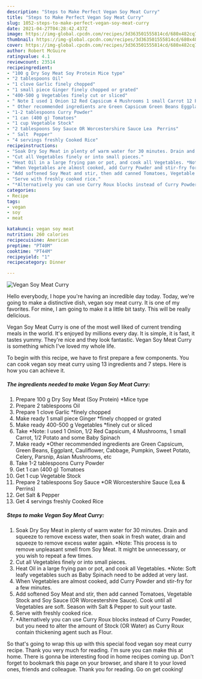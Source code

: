 ```yaml
---
description: "Steps to Make Perfect Vegan Soy Meat Curry"
title: "Steps to Make Perfect Vegan Soy Meat Curry"
slug: 1052-steps-to-make-perfect-vegan-soy-meat-curry
date: 2021-04-27T04:28:42.437Z
image: https://img-global.cpcdn.com/recipes/3d363501555814cd/680x482cq70/vegan-soy-meat-curry-recipe-main-photo.jpg
thumbnail: https://img-global.cpcdn.com/recipes/3d363501555814cd/680x482cq70/vegan-soy-meat-curry-recipe-main-photo.jpg
cover: https://img-global.cpcdn.com/recipes/3d363501555814cd/680x482cq70/vegan-soy-meat-curry-recipe-main-photo.jpg
author: Robert McGuire
ratingvalue: 4.1
reviewcount: 23514
recipeingredient:
- "100 g Dry Soy Meat Soy Protein Mice type"
- "2 tablespoons Oil"
- "1 clove Garlic finely chopped"
- "1 small piece Ginger finely chopped or grated"
- "400-500 g Vegetables finely cut or sliced"
- " Note I used 1 Onion 12 Red Capsicum 4 Mushrooms 1 small Carrot 12 Potato and some Baby Spinach"
- " Other recommended ingredients are Green Capsicum Green Beans Eggplant Cauliflower Cabbage Pumpkin Sweet Potato Celery Parsnip Asian Mushrooms etc"
- "1-2 tablespoons Curry Powder"
- "1 can (400 g) Tomatoes"
- "1 cup Vegetable Stock"
- "2 tablespoons Soy Sauce OR Worcestershire Sauce Lea  Perrins"
- " Salt  Pepper"
- "4 servings freshly Cooked Rice"
recipeinstructions:
- "Soak Dry Soy Meat in plenty of warm water for 30 minutes. Drain and squeeze to remove excess water, then soak in fresh water, drain and squeeze to remove excess water again. *Note: This process is to remove unpleasant smell from Soy Meat. It might be unnecessary, or you wish to repeat a few times."
- "Cut all Vegetables finely or into small pieces."
- "Heat Oil in a large frying pan or pot, and cook all Vegetables. *Note: Soft leafy vegetables such as Baby Spinach need to be added at very last."
- "When Vegetables are almost cooked, add Curry Powder and stir-fry for a few minutes."
- "Add softened Soy Meat and stir, then add canned Tomatoes, Vegetable Stock and Soy Sauce (OR Worcestershire Sauce). Cook until all Vegetables are soft. Season with Salt &amp; Pepper to suit your taste."
- "Serve with freshly cooked rice."
- "*Alternatively you can use Curry Roux blocks instead of Curry Powder, but you need to alter the amount of Stock (OR Water) as Curry Roux contain thickening agent such as Flour."
categories:
- Recipe
tags:
- vegan
- soy
- meat

katakunci: vegan soy meat 
nutrition: 260 calories
recipecuisine: American
preptime: "PT40M"
cooktime: "PT44M"
recipeyield: "1"
recipecategory: Dinner

---
```



![Vegan Soy Meat Curry](https://img-global.cpcdn.com/recipes/3d363501555814cd/680x482cq70/vegan-soy-meat-curry-recipe-main-photo.jpg)

Hello everybody, I hope you're having an incredible day today. Today, we're going to make a distinctive dish, vegan soy meat curry. It is one of my favorites. For mine, I am going to make it a little bit tasty. This will be really delicious.

Vegan Soy Meat Curry is one of the most well liked of current trending meals in the world. It's enjoyed by millions every day. It is simple, it is fast, it tastes yummy. They're nice and they look fantastic. Vegan Soy Meat Curry is something which I've loved my whole life.




To begin with this recipe, we have to first prepare a few components. You can cook vegan soy meat curry using 13 ingredients and 7 steps. Here is how you can achieve it.

<!--inarticleads1-->

##### The ingredients needed to make Vegan Soy Meat Curry:

1. Prepare 100 g Dry Soy Meat (Soy Protein) *Mice type
1. Prepare 2 tablespoons Oil
1. Prepare 1 clove Garlic *finely chopped
1. Make ready 1 small piece Ginger *finely chopped or grated
1. Make ready 400-500 g Vegetables *finely cut or sliced
1. Take  *Note: I used 1 Onion, 1/2 Red Capsicum, 4 Mushrooms, 1 small Carrot, 1/2 Potato and some Baby Spinach
1. Make ready  *Other recommended ingredients are Green Capsicum, Green Beans, Eggplant, Cauliflower, Cabbage, Pumpkin, Sweet Potato, Celery, Parsnip, Asian Mushrooms, etc
1. Take 1-2 tablespoons Curry Powder
1. Get 1 can (400 g) Tomatoes
1. Get 1 cup Vegetable Stock
1. Prepare 2 tablespoons Soy Sauce *OR Worcestershire Sauce (Lea &amp; Perrins)
1. Get  Salt &amp; Pepper
1. Get 4 servings freshly Cooked Rice




<!--inarticleads2-->

##### Steps to make Vegan Soy Meat Curry:

1. Soak Dry Soy Meat in plenty of warm water for 30 minutes. Drain and squeeze to remove excess water, then soak in fresh water, drain and squeeze to remove excess water again. *Note: This process is to remove unpleasant smell from Soy Meat. It might be unnecessary, or you wish to repeat a few times.
1. Cut all Vegetables finely or into small pieces.
1. Heat Oil in a large frying pan or pot, and cook all Vegetables. *Note: Soft leafy vegetables such as Baby Spinach need to be added at very last.
1. When Vegetables are almost cooked, add Curry Powder and stir-fry for a few minutes.
1. Add softened Soy Meat and stir, then add canned Tomatoes, Vegetable Stock and Soy Sauce (OR Worcestershire Sauce). Cook until all Vegetables are soft. Season with Salt &amp; Pepper to suit your taste.
1. Serve with freshly cooked rice.
1. *Alternatively you can use Curry Roux blocks instead of Curry Powder, but you need to alter the amount of Stock (OR Water) as Curry Roux contain thickening agent such as Flour.




So that's going to wrap this up with this special food vegan soy meat curry recipe. Thank you very much for reading. I'm sure you can make this at home. There is gonna be interesting food in home recipes coming up. Don't forget to bookmark this page on your browser, and share it to your loved ones, friends and colleague. Thank you for reading. Go on get cooking!
